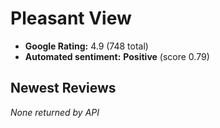 # Pleasant View

- **Google Rating:** 4.9  (748 total)
- **Automated sentiment:** **Positive** (score 0.79)

## Newest Reviews
_None returned by API_